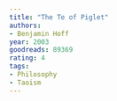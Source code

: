 ```yaml
---
title: "The Te of Piglet"
authors:
- Benjamin Hoff
year: 2003
goodreads: 89369
rating: 4
tags:
- Philosophy
- Taoism
---
```

